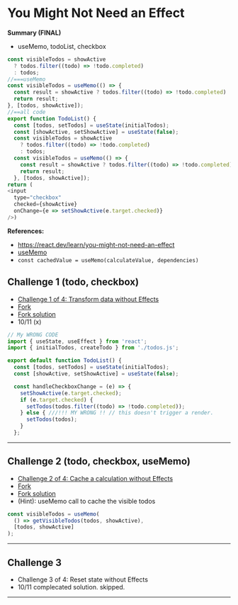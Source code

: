 # You Might Not Need an Effect

**Summary (FINAL)**

- useMemo, todoList, checkbox

```js
const visibleTodos = showActive
  ? todos.filter((todo) => !todo.completed)
  : todos;
//===useMemo
const visibleTodos = useMemo(() => {
  const result = showActive ? todos.filter((todo) => !todo.completed) : todos;
  return result;
}, [todos, showActive]);
//==all code
export function TodoList() {
  const [todos, setTodos] = useState(initialTodos);
  const [showActive, setShowActive] = useState(false);
  const visibleTodos = showActive
    ? todos.filter((todo) => !todo.completed)
    : todos;
  const visibleTodos = useMemo(() => {
    const result = showActive ? todos.filter((todo) => !todo.completed) : todos;
    return result;
  }, [todos, showActive]);
return (
<input
  type="checkbox"
  checked={showActive}
  onChange={e => setShowActive(e.target.checked)}
/>)
```

**References:**

- https://react.dev/learn/you-might-not-need-an-effect
- [useMemo](https://react.dev/reference/react/useMemo)
- `const cachedValue = useMemo(calculateValue, dependencies)`

## Challenge 1 (todo, checkbox)

- [Challenge 1 of 4: Transform data without Effects](https://react.dev/learn/you-might-not-need-an-effect#transform-data-without-effects)
- [Fork](https://codesandbox.io/p/sandbox/9rzjj8)
- [Fork solution](https://codesandbox.io/p/sandbox/yc5558)
- 10/11 (x)

```js
// My WRONG CODE
import { useState, useEffect } from 'react';
import { initialTodos, createTodo } from './todos.js';

export default function TodoList() {
  const [todos, setTodos] = useState(initialTodos);
  const [showActive, setShowActive] = useState(false);

  const handleCheckboxChange = (e) => {
    setShowActive(e.target.checked);
    if (e.target.checked) {
      setTodos(todos.filter((todo) => !todo.completed));
    } else { ///!!! MY WRONG !! // this doesn't trigger a render.
      setTodos(todos);
    }
  };
```

<hr />

## Challenge 2 (todo, checkbox, useMemo)

- [Challenge 2 of 4: Cache a calculation without Effects](https://react.dev/learn/you-might-not-need-an-effect#cache-a-calculation-without-effects)
- [Fork](https://codesandbox.io/p/sandbox/pwxhfy)
- [Fork solution](https://codesandbox.io/p/sandbox/8v7ps3)
- (Hint): useMemo call to cache the visible todos

```js
const visibleTodos = useMemo(
  () => getVisibleTodos(todos, showActive),
  [todos, showActive]
);
```

<hr />

## Challenge 3

- Challenge 3 of 4: Reset state without Effects
- 10/11 complecated solution. skipped.
<hr />
